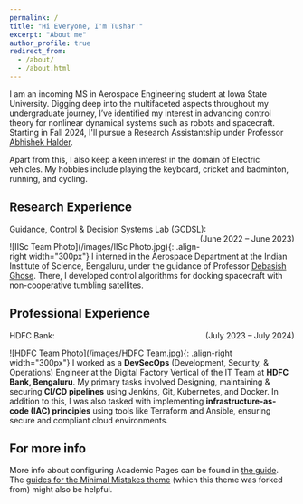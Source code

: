 ```yaml
---
permalink: /
title: "Hi Everyone, I'm Tushar!"
excerpt: "About me"
author_profile: true
redirect_from: 
  - /about/
  - /about.html
---
```


I am an incoming MS in Aerospace Engineering student at Iowa State University. Digging deep into the multifaceted aspects throughout my undergraduate journey, I’ve identified my interest in advancing control theory for nonlinear dynamical systems such as robots and spacecraft. Starting in Fall 2024, I'll pursue a Research Assistantship under Professor [Abhishek Halder](https://abhishekhalder.org/index.html).

Apart from this, I also keep a keen interest in the domain of Electric vehicles. My hobbies include playing the keyboard, cricket and badminton, running, and cycling. 

Research Experience
------
Guidance, Control & Decision Systems Lab (GCDSL): <span style="float: right;">(June 2022 – June 2023)</span> 

![IISc Team Photo](/images/IISc Photo.jpg){: .align-right width="300px"}
I interned in the Aerospace Department at the Indian Institute of Science, Bengaluru, under the guidance of Professor [Debasish Ghose](https://aero.iisc.ac.in/people/debasish-ghose/). There, I developed control algorithms for docking spacecraft with non-cooperative tumbling satellites.

Professional Experience
------------
HDFC Bank: <span style="float: right;">(July 2023 – July 2024)</span>

![HDFC Team Photo](/images/HDFC Team.jpg){: .align-right width="300px"}
I worked as a **DevSecOps** (Development, Security, & Operations) Engineer at the Digital Factory Vertical of the IT Team at **HDFC Bank, Bengaluru**. My primary tasks involved Designing, maintaining & securing **CI/CD pipelines** using Jenkins, Git, Kubernetes, and Docker. In addition to this, I was also tasked with implementing **infrastructure-as-code (IAC) principles** using tools like Terraform and Ansible, ensuring secure and compliant cloud environments.


For more info
------
More info about configuring Academic Pages can be found in [the guide](https://academicpages.github.io/markdown/). The [guides for the Minimal Mistakes theme](https://mmistakes.github.io/minimal-mistakes/docs/configuration/) (which this theme was forked from) might also be helpful.
